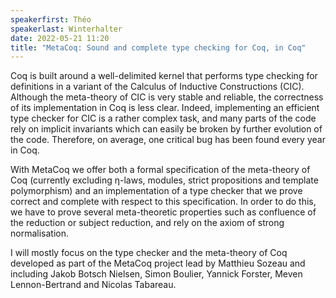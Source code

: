 ```yaml
---
speakerfirst: Théo
speakerlast: Winterhalter
date: 2022-05-21 11:20
title: "MetaCoq: Sound and complete type checking for Coq, in Coq"
---
```


Coq is built around a well-delimited kernel that performs type checking for
definitions in a variant of the Calculus of Inductive Constructions
(CIC). Although the meta-theory of CIC is very stable and reliable, the
correctness of its implementation in Coq is less clear. Indeed, implementing
an efficient type checker for CIC is a rather complex task, and many parts of
the code rely on implicit invariants which can easily be broken by further
evolution of the code. Therefore, on average, one critical bug has been found
every year in Coq.

With MetaCoq we offer both a formal specification of the meta-theory of Coq 
(currently excluding η-laws, modules, strict propositions and template 
polymorphism) and  an implementation of a type checker that we prove correct and 
complete with  respect to this specification. In order to do this, we have to 
prove several meta-theoretic properties such as confluence of the reduction or 
subject  reduction, and rely on the axiom of strong normalisation.

I will mostly focus on the type checker and the meta-theory of Coq developed as
part of the MetaCoq project lead by Matthieu Sozeau and including 
Jakob Botsch Nielsen, Simon Boulier, Yannick Forster, Meven Lennon-Bertrand
and Nicolas Tabareau.